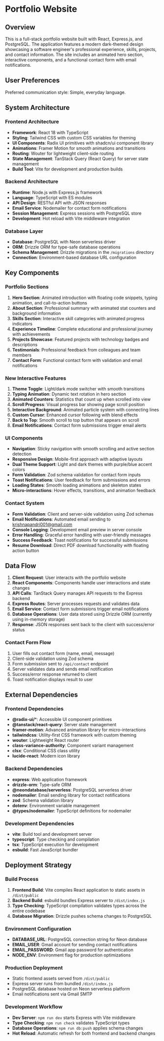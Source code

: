 # Portfolio Website

## Overview

This is a full-stack portfolio website built with React, Express.js, and PostgreSQL. The application features a modern dark-themed design showcasing a software engineer's professional experience, skills, projects, and contact information. The site includes an animated hero section, interactive components, and a functional contact form with email notifications.

## User Preferences

Preferred communication style: Simple, everyday language.

## System Architecture

### Frontend Architecture
- **Framework**: React 18 with TypeScript
- **Styling**: Tailwind CSS with custom CSS variables for theming
- **UI Components**: Radix UI primitives with shadcn/ui component library
- **Animations**: Framer Motion for smooth animations and transitions
- **Routing**: Wouter for lightweight client-side routing
- **State Management**: TanStack Query (React Query) for server state management
- **Build Tool**: Vite for development and production builds

### Backend Architecture
- **Runtime**: Node.js with Express.js framework
- **Language**: TypeScript with ES modules
- **API Design**: RESTful API with JSON responses
- **Email Service**: Nodemailer for contact form notifications
- **Session Management**: Express sessions with PostgreSQL store
- **Development**: Hot reload with Vite middleware integration

### Database Layer
- **Database**: PostgreSQL with Neon serverless driver
- **ORM**: Drizzle ORM for type-safe database operations
- **Schema Management**: Drizzle migrations in the `/migrations` directory
- **Connection**: Environment-based database URL configuration

## Key Components

### Portfolio Sections
1. **Hero Section**: Animated introduction with floating code snippets, typing animation, and call-to-action buttons
2. **About Section**: Professional summary with animated stat counters and background information
3. **Skills Section**: Interactive skill categories with animated progress indicators
4. **Experience Timeline**: Complete educational and professional journey with achievements
5. **Projects Showcase**: Featured projects with technology badges and descriptions
6. **Testimonials**: Professional feedback from colleagues and team members
7. **Contact Form**: Functional contact form with validation and email notifications

### New Interactive Features
1. **Theme Toggle**: Light/dark mode switcher with smooth transitions
2. **Typing Animation**: Dynamic text rotation in hero section
3. **Animated Counters**: Statistics that count up when scrolled into view
4. **Scroll Progress**: Visual progress bar showing page scroll position
5. **Interactive Background**: Animated particle system with connecting lines
6. **Custom Cursor**: Enhanced cursor following with blend effects
7. **Back to Top**: Smooth scroll to top button that appears on scroll
8. **Email Notifications**: Contact form submissions trigger email alerts

### UI Components
- **Navigation**: Sticky navigation with smooth scrolling and active section detection
- **Responsive Design**: Mobile-first approach with adaptive layouts
- **Dual Theme Support**: Light and dark themes with purple/blue accent colors
- **Form Validation**: Zod schema validation for contact form inputs
- **Toast Notifications**: User feedback for form submissions and errors
- **Loading States**: Smooth loading animations and skeleton states
- **Micro-interactions**: Hover effects, transitions, and animation feedback

### Contact System
- **Form Validation**: Client and server-side validation using Zod schemas
- **Email Notifications**: Automated email sending to krishnapandri001@gmail.com
- **Console Logging**: Development email preview in server console
- **Error Handling**: Graceful error handling with user-friendly messages
- **Success Feedback**: Toast notifications for successful submissions
- **Resume Download**: Direct PDF download functionality with floating action button

## Data Flow

1. **Client Request**: User interacts with the portfolio website
2. **React Components**: Components handle user interactions and state changes
3. **API Calls**: TanStack Query manages API requests to the Express backend
4. **Express Routes**: Server processes requests and validates data
5. **Email Service**: Contact form submissions trigger email notifications
6. **Database Operations**: User data stored using Drizzle ORM (currently using in-memory storage)
7. **Response**: JSON responses sent back to the client with success/error status

### Contact Form Flow
1. User fills out contact form (name, email, message)
2. Client-side validation using Zod schema
3. Form submission sent to `/api/contact` endpoint
4. Server validates data and sends email notification
5. Success/error response returned to client
6. Toast notification displays result to user

## External Dependencies

### Frontend Dependencies
- **@radix-ui/***: Accessible UI component primitives
- **@tanstack/react-query**: Server state management
- **framer-motion**: Advanced animation library for micro-interactions
- **tailwindcss**: Utility-first CSS framework with custom theming
- **wouter**: Lightweight React router
- **class-variance-authority**: Component variant management
- **clsx**: Conditional CSS class utility
- **lucide-react**: Modern icon library

### Backend Dependencies
- **express**: Web application framework
- **drizzle-orm**: Type-safe ORM
- **@neondatabase/serverless**: PostgreSQL serverless driver
- **nodemailer**: Email sending library for contact notifications
- **zod**: Schema validation library
- **dotenv**: Environment variable management
- **@types/nodemailer**: TypeScript definitions for nodemailer

### Development Dependencies
- **vite**: Build tool and development server
- **typescript**: Type checking and compilation
- **tsx**: TypeScript execution for development
- **esbuild**: Fast JavaScript bundler

## Deployment Strategy

### Build Process
1. **Frontend Build**: Vite compiles React application to static assets in `/dist/public`
2. **Backend Build**: esbuild bundles Express server to `/dist/index.js`
3. **Type Checking**: TypeScript compilation validates types across the entire codebase
4. **Database Migration**: Drizzle pushes schema changes to PostgreSQL

### Environment Configuration
- **DATABASE_URL**: PostgreSQL connection string for Neon database
- **EMAIL_USER**: Gmail account for sending contact notifications
- **EMAIL_PASSWORD**: Gmail app password for authentication
- **NODE_ENV**: Environment flag for production optimizations

### Production Deployment
- Static frontend assets served from `/dist/public`
- Express server runs from bundled `/dist/index.js`
- PostgreSQL database hosted on Neon serverless platform
- Email notifications sent via Gmail SMTP

### Development Workflow
- **Dev Server**: `npm run dev` starts Express with Vite middleware
- **Type Checking**: `npm run check` validates TypeScript types
- **Database Operations**: `npm run db:push` applies schema changes
- **Hot Reload**: Automatic refresh for both frontend and backend changes